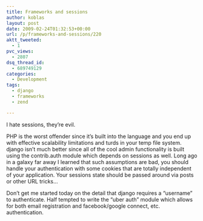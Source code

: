 ```yaml
---
title: Frameworks and sessions
author: koblas
layout: post
date: 2009-02-24T01:32:53+00:00
url: /p/frameworks-and-sessions/220
aktt_tweeted:
  - 1
pvc_views:
  - 2807
dsq_thread_id:
  - 689749129
categories:
  - Development
tags:
  - django
  - frameworks
  - zend

---
```

I hate sessions, they&#8217;re evil.

PHP is the worst offender since it&#8217;s built into the language and you end up with effective scalability limitations and turds in your temp file system. django isn&#8217;t much better since all of the cool admin functionality is built using the contrib.auth module which depends on sessions as well. Long ago in a galaxy far away I learned that such assumptions are bad, you should handle your authentication with some cookies that are totally independent of your application. Your sessions state should be passed around via posts or other URL tricks&#8230;

Don&#8217;t get me started today on the detail that django requires a &#8220;username&#8221; to authenticate. Half tempted to write the &#8220;uber auth&#8221; module which allows for both email registration and facebook/google connect, etc. authentication.
